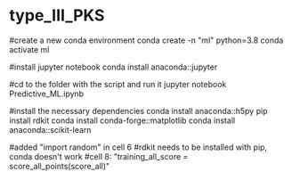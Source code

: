 # type_III_PKS

#create a new conda environment 
conda create -n "ml" python=3.8
conda activate ml

#install jupyter notebook
conda install anaconda::jupyter

#cd to the folder with the script and run it
jupyter notebook Predictive_ML.ipynb

#install the necessary dependencies
conda install anaconda::h5py
pip install rdkit
conda install conda-forge::matplotlib
conda install anaconda::scikit-learn

#added "import random" in cell 6
#rdkit needs to be installed with pip, conda doesn't work
#cell 8: "training_all_score = score_all_points(score_all)"
